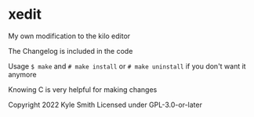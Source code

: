 # xedit
My own modification to the kilo editor

The Changelog is included in the code

Usage `$ make` and `# make install` or `# make uninstall` if you don't want it anymore

Knowing C is very helpful for making changes

Copyright 2022 Kyle Smith
Licensed under GPL-3.0-or-later

